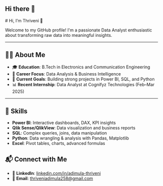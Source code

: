 ## Hi there 👋

<!--
**Adimula-Thriveni/Adimula-Thriveni** is a ✨ _special_ ✨ repository because its `README.md` (this file) appears on your GitHub profile.

Here are some ideas to get you started:

- 🔭 I’m currently working on ...
- 🌱 I’m currently learning ...
- 👯 I’m looking to collaborate on ...
- 🤔 I’m looking for help with ...
- 💬 Ask me about ...
- 📫 How to reach me: ...
- 😄 Pronouns: ...
- ⚡ Fun fact: ...
--># Hi, I’m Thriveni 👋  
Welcome to my GitHub profile! I'm a passionate Data Analyst enthusiastic about transforming raw data into meaningful insights.

---

## 👩‍🎓 About Me
- 🎓 **Education**: B.Tech in Electronics and Communication Engineering  
- 💼 **Career Focus**: Data Analysis & Business Intelligence  
- 🚀 **Current Goals**: Building strong projects in Power BI, SQL, and Python  
- 📊 **Recent Internship**: Data Analyst at Cognifyz Technologies (Feb–Mar 2025)

---

## 🧰 Skills
- **Power BI**: Interactive dashboards, DAX, KPI insights  
- **Qlik Sense/QlikView**: Data visualization and business reports  
- **SQL**: Complex queries, joins, data manipulation  
- **Python**: Data wrangling & analysis with Pandas, Matplotlib  
- **Excel**: Pivot tables, charts, advanced formulas

## 📬 Connect with Me
- 💼 **LinkedIn**: [linkedin.com/in/adimula-thriveni](https://www.linkedin.com/in/adimula-thriveni-297818263/)  
- 📧 **Email**: thriveniadimula258@gmail.com
